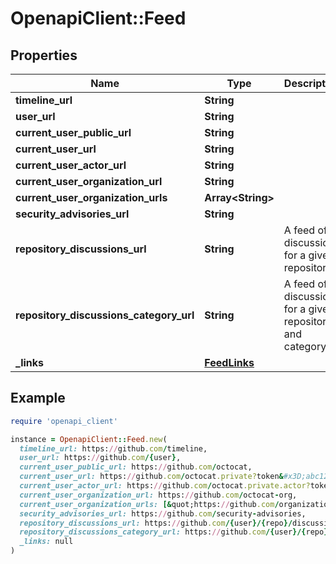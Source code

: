# OpenapiClient::Feed

## Properties

| Name | Type | Description | Notes |
| ---- | ---- | ----------- | ----- |
| **timeline_url** | **String** |  |  |
| **user_url** | **String** |  |  |
| **current_user_public_url** | **String** |  | [optional] |
| **current_user_url** | **String** |  | [optional] |
| **current_user_actor_url** | **String** |  | [optional] |
| **current_user_organization_url** | **String** |  | [optional] |
| **current_user_organization_urls** | **Array&lt;String&gt;** |  | [optional] |
| **security_advisories_url** | **String** |  | [optional] |
| **repository_discussions_url** | **String** | A feed of discussions for a given repository. | [optional] |
| **repository_discussions_category_url** | **String** | A feed of discussions for a given repository and category. | [optional] |
| **_links** | [**FeedLinks**](FeedLinks.md) |  |  |

## Example

```ruby
require 'openapi_client'

instance = OpenapiClient::Feed.new(
  timeline_url: https://github.com/timeline,
  user_url: https://github.com/{user},
  current_user_public_url: https://github.com/octocat,
  current_user_url: https://github.com/octocat.private?token&#x3D;abc123,
  current_user_actor_url: https://github.com/octocat.private.actor?token&#x3D;abc123,
  current_user_organization_url: https://github.com/octocat-org,
  current_user_organization_urls: [&quot;https://github.com/organizations/github/octocat.private.atom?token&#x3D;abc123&quot;],
  security_advisories_url: https://github.com/security-advisories,
  repository_discussions_url: https://github.com/{user}/{repo}/discussions,
  repository_discussions_category_url: https://github.com/{user}/{repo}/discussions/categories/{category},
  _links: null
)
```

